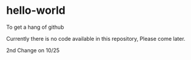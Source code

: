# hello-world
To get a hang of github

Currently there is no code available in this repository,
Please come later. 

2nd Change on 10/25

